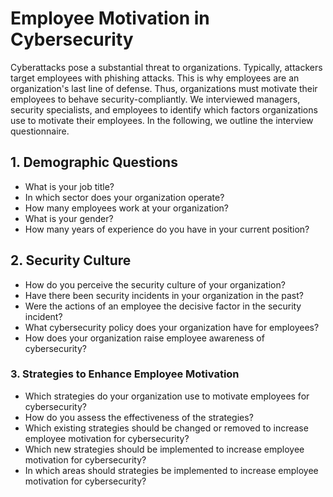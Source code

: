# Employee Motivation in Cybersecurity
Cyberattacks pose a substantial threat to organizations. Typically, attackers target employees with phishing attacks. This is why employees are an organization's last line of defense. Thus, organizations must motivate their employees to behave security-compliantly. We interviewed managers, security specialists, and employees to identify which factors organizations use to motivate their employees. In the following, we outline the interview questionnaire.

## 1. Demographic Questions

- What is your job title?
- In which sector does your organization operate?
- How many employees work at your organization?
- What is your gender?
- How many years of experience do you have in your current position?

## 2. Security Culture

- How do you perceive the security culture of your organization?
- Have there been security incidents in your organization in the past?
- Were the actions of an employee the decisive factor in the security incident?
- What cybersecurity policy does your organization have for employees?
- How does your organization raise employee awareness of cybersecurity?

### 3. Strategies to Enhance Employee Motivation

- Which strategies do your organization use to motivate employees for cybersecurity?
- How do you assess the effectiveness of the strategies?
- Which existing strategies should be changed or removed to increase employee motivation for cybersecurity?
- Which new strategies should be implemented to increase employee motivation for cybersecurity?
- In which areas should strategies be implemented to increase employee motivation for cybersecurity?
